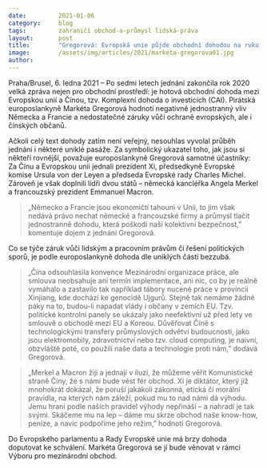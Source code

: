 ```yaml
---
date:         2021-01-06
category:     blog
tags:         zahraničí obchod-a-průmysl lidská-práva
layout:       post
title:        "Gregorová: Evropská unie půjde obchodní dohodou na ruku čínskému diktátorovi"
image:        /assets/img/articles/2021/marketa-gregorova01.jpg
author:       
---
```


 

Praha/Brusel, 6. ledna 2021 – Po sedmi letech jednání zakončila rok 2020 velká zpráva nejen pro obchodní prostředí: je hotová obchodní dohoda mezi Evropskou unií a Čínou, tzv. Komplexní dohoda o investicích (CAI). Pirátská europoslankyně Markéta Gregorová hodnotí negativně jednostranný vliv Německa a Francie a nedostatečné záruky vůči ochraně evropských, ale i čínských občanů.

Ačkoli celý text dohody zatím není veřejný, nesouhlas vyvolal průběh jednání i některé uniklé pasáže. Za symbolický ukazatel toho, jak jsou si někteří rovnější, považuje europoslankyně Gregorová samotné účastníky: Za Čínu a Evropskou unii jednali prezident Xi, předsedkyně Evropské komise Ursula von der Leyen a předseda Evropské rady Charles Michel. Zároveň je však doplnili lídři dvou států – německá kancléřka Angela Merkel a francouzský prezident Emmanuel Macron. 

> „Německo a Francie jsou ekonomičtí tahouni v Unii, to jim však nedává právo nechat německé a francouzské firmy a průmysl tlačit jednostranně dohodu, která poškodí naši kolektivní bezpečnost,” komentuje dojem z jednání Gregorová.

Co se týče záruk vůči lidským a pracovním právům či řešení politických sporů, je podle europoslankyně dohoda dle uniklých částí bezzubá. 

> „Čína odsouhlasila konvence Mezinárodní organizace práce, ale smlouva neobsahuje ani termín implementace, ani nic, co by je reálně vymáhalo a zastavilo tak například tábory nucené práce v provincii Xinjiang, kde dochází ke genocidě Ujgurů. Stejně tak nemáme žádné páky na to, budou-li napadat vlády i občany v zemích EU. Tzv. politické kontrolní panely se ukázaly jako neefektivní už před lety ve smlouvě o obchodě mezi EU a Koreou. Důvěřovat Číně s technologickými transfery průmyslových odvětví budoucnosti, jako jsou elektromobily, zdravotnictví nebo tzv. cloud computing, je naivní, obzvláště poté, co použili naše data a technologie proti nám,” dodává Gregorová.

> „Merkel a Macron žijí a jednají v iluzi, že můžeme věřit Komunistické straně Číny, že s námi bude vést fér obchod. Xi je diktátor, který již mnohokrát dokázal, že poruší jakákoli zákonná, etická či morální pravidla, na kterých nám záleží, pokud mu to nad námi dá výhodu. Jemu hraní podle našich pravidel výhody nepřináší – a nahradí je tak svými. Skáčeme mu na lep – dáme mu skrze obchod naše know-how, peníze, a navíc podpoříme jeho režim,” hodnotí Gregorová.

Do Evropského parlamentu a Rady Evropské unie má brzy dohoda doputovat ke schválení. Markéta Gregorová se jí bude věnovat v rámci Výboru pro mezinárodní obchod.


